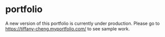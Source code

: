 # portfolio

A new version of this portfolio is currently under production. Please go to https://tiffany-cheng.myportfolio.com/ to see sample work.
